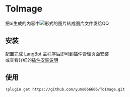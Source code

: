 # ToImage
把ai生成的内容中![](图片链接)形式的图片转成图片文件发给QQ


## 安装

配置完成 [LangBot](https://github.com/RockChinQ/LangBot) 主程序后即可到插件管理页面安装  
或查看详细的[插件安装说明](https://docs.langbot.app/plugin/plugin-intro.html#%E6%8F%92%E4%BB%B6%E7%94%A8%E6%B3%95)

## 使用

```bash
!plugin get https://github.com/yumo666666/ToImage.git
```
